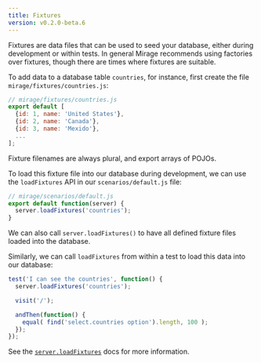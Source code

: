 ```yaml
---
title: Fixtures
version: v0.2.0-beta.6
---
```


Fixtures are data files that can be used to seed your database, either during development or within tests. In general Mirage recommends using factories over fixtures, though there are times where fixtures are suitable.

To add data to a database table `countries`, for instance, first create the file `mirage/fixtures/countries.js`:

```js
// mirage/fixtures/countries.js
export default [
  {id: 1, name: 'United States'},
  {id: 2, name: 'Canada'},
  {id: 3, name: 'Mexido'},
  ...
];
```

Fixture filenames are always plural, and export arrays of POJOs.

To load this fixture file into our database during development, we can use the `loadFixtures` API in our `scenarios/default.js` file:

```js
// mirage/scenarios/default.js
export default function(server) {
  server.loadFixtures('countries');
}
```

We can also call `server.loadFixtures()` to have all defined fixture files loaded into the database.

Similarly, we can call `loadFixtures` from within a test to load this data into our database:

```js
test('I can see the countries', function() {
  server.loadFixtures('countries');

  visit('/');

  andThen(function() {
    equal( find('select.countries option').length, 100 );
  });
});
```

See the [`server.loadFixtures`](../configuration/#loadFixtures) docs for more information.


